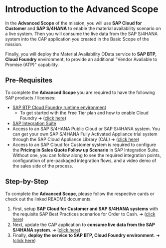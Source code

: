 # Introduction to the Advanced Scope 
In the **Advanced Scope** of the mission, you will use **SAP Cloud for Customer** and **SAP S/4HANA** to enable the material availability scenario on a live system. Then you will consume the live data from the SAP S/4HANA system into the CAP application you created in the Basic Scope of the mission.

Finally, you will deploy the Material Availability OData service to **SAP BTP, Cloud Foundry** environment, to provide an additional "Vendor Available to Promise (ATP)" capability.

## Pre-Requisites
To complete the **Advanced Scope** you are required to have the following SAP products / licenses:
- [SAP BTP Cloud Foundry runtime environment](https://discovery-center.cloud.sap/serviceCatalog/cloud-foundry-runtime?tab=roadmap&region=all)
    - To get started with the Free Tier plan and how to enable Cloud Foundry ➜ ([click here](https://discovery-center.cloud.sap/missiondetail/3005/3010))
- [SAP Integration Suite](https://discovery-center.cloud.sap/serviceCatalog/integration-suite?region=all)
- Access to an SAP S/4HANA Public Cloud or SAP S/4HANA system. You can get your own SAP S/4HANA Fully Activated Appliance trial system through the SAP Cloud Appliance Library (CAL) ➜ ([click here](https://www.sap.com/documents/2019/04/4276422b-487d-0010-87a3-c30de2ffd8ff.html))
- Access to an SAP Cloud for Customer system is required to configure the **Pricing in Sales Quote Follow up Scenario** in SAP Integration Suite. Without one, you can follow along to see the required integration points, configuration of pre-packaged integration flows, and a video demo of the sales side of the process.

## Step-by-Step
To complete the **Advanced Scope**, please follow the respective cards or check out the linked README documents. 

1. First, setup **SAP Cloud for Customer and SAP S/4HANA systems** with the requisite SAP Best Practices scenarios for Order to Cash. ➜ ([click here](../1-setup-s4hana-system/README.md))
2. Next, update the CAP application to **consume live data from the SAP S/4HANA system**. ➜ ([click here](../2-consume-live-data/README.md))
3. Finally, **deploy the service to SAP BTP, Cloud Foundry environment**. ➜ ([click here](../3-deploy/README.md))
